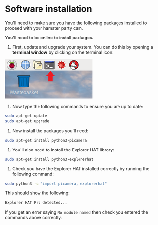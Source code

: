 # Software installation

You'll need to make sure you have the following packages installed to proceed with your hamster party cam.

You'll need to be online to install packages.

1. First, update and upgrade your system. You can do this by opening a **terminal window** by clicking on the terminal icon:

  ![Terminal](images/terminal.png)

1. Now type the following commands to ensure you are up to date:

  ```bash
  sudo apt-get update
  sudo apt-get upgrade
  ```

1. Now install the packages you'll need:

  ```bash
  sudo apt-get install python3-picamera
  ```

1. You'll also need to install the Explorer HAT library:

  ```bash
  sudo apt-get install python3-explorerhat
  ```

1. Check you have the Explorer HAT installed correctly by running the following command:

  ```bash
  sudo python3 -c "import picamera, explorerhat"
  ```
  This should show the following:

  ```python
  Explorer HAT Pro detected...
  ```

  If you get an error saying `No module named` then check you entered the commands above correctly.
